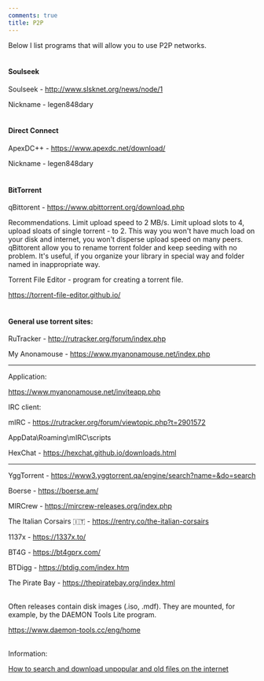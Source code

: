 ```yaml
---
comments: true
title: P2P
---
```


Below I list programs that will allow you to use P2P networks.
<br><br>

#### Soulseek

Soulseek - <http://www.slsknet.org/news/node/1>

Nickname - legen848dary
<br><br>

#### Direct Connect

ApexDC++ - <https://www.apexdc.net/download/>

Nickname - legen848dary
<br><br>

#### BitTorrent

qBittorent - <https://www.qbittorrent.org/download.php>

Recommendations. Limit upload speed to 2 MB/s. Limit upload slots to 4, upload sloats of single torrent - to 2. This way you won't have much load on your disk and internet, you won't disperse upload speed on many peers. qBittorent allow you to rename torrent folder and keep seeding with no problem. It's useful, if you organize your library in special way and folder named in inappropriate way.

Torrent File Editor - program for creating a torrent file.

<https://torrent-file-editor.github.io/>
<br><br>

#### General use torrent sites:

RuTracker - <http://rutracker.org/forum/index.php>

My Anonamouse - <https://www.myanonamouse.net/index.php>

***

Application:

<https://www.myanonamouse.net/inviteapp.php>

IRC client:

mIRC - <https://rutracker.org/forum/viewtopic.php?t=2901572>

AppData\Roaming\mIRC\scripts

HexChat - <https://hexchat.github.io/downloads.html>

***

YggTorrent - <https://www3.yggtorrent.qa/engine/search?name=&do=search>

Boerse - <https://boerse.am/>

MIRCrew - <https://mircrew-releases.org/index.php>

The Italian Corsairs 🇮🇹 - <https://rentry.co/the-italian-corsairs>

1137x - <https://1337x.to/>

BT4G - <https://bt4gprx.com/>

BTDigg - <https://btdig.com/index.htm>

The Pirate Bay - <https://thepiratebay.org/index.html>
<br><br>

Often releases contain disk images (.iso, .mdf). They are mounted, for example, by the DAEMON Tools Lite program.

<https://www.daemon-tools.cc/eng/home>
<br><br>

Information:

[How to search and download unpopular and old files on the internet](/2023/09/26/valdik.html)